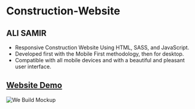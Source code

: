 # Construction-Website

## ALI SAMIR

- Responsive Construction Website Using HTML, SASS, and JavaScript.
- Developed first with the Mobile First methodology, then for desktop.
- Compatible with all mobile devices and with a beautiful and pleasant user interface.

## [Website Demo](https://alisamirali.github.io/Construction-Website/)
![We Build Mockup](https://user-images.githubusercontent.com/62913154/168612921-4454676f-3631-48d6-a417-8a189c10a2ef.png)
